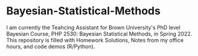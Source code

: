 # Bayesian-Statistical-Methods
I am currently the Teahcing Assistant for Brown University's PhD level Bayesian Course, PHP 2530: Bayesian Statistical Methods, in  Spring 2022. This repository is filled with Homework Solutions, Notes from my office hours, and code demos (R/Python).

